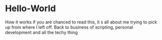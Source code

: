 # Hello-World
How it works 
if you are chanced to read this, it s all about me trying to pick up from where I left off.
Back to business of scripting, personal development and all the techy thing

